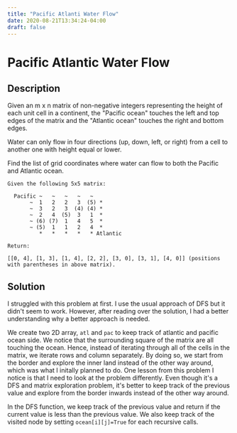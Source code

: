 ```yaml
---
title: "Pacific Atlanti Water Flow"
date: 2020-08-21T13:34:24-04:00
draft: false
---
```


# Pacific Atlantic Water Flow

## Description

Given an m x n matrix of non-negative integers representing the height of each unit cell in a continent, the "Pacific ocean" touches the left and top edges of the matrix and the "Atlantic ocean" touches the right and bottom edges.

Water can only flow in four directions (up, down, left, or right) from a cell to another one with height equal or lower.

Find the list of grid coordinates where water can flow to both the Pacific and Atlantic ocean.

```
Given the following 5x5 matrix:

  Pacific ~   ~   ~   ~   ~ 
       ~  1   2   2   3  (5) *
       ~  3   2   3  (4) (4) *
       ~  2   4  (5)  3   1  *
       ~ (6) (7)  1   4   5  *
       ~ (5)  1   1   2   4  *
          *   *   *   *   * Atlantic

Return:

[[0, 4], [1, 3], [1, 4], [2, 2], [3, 0], [3, 1], [4, 0]] (positions with parentheses in above matrix).
```

## Solution 
I struggled with this problem at first. I use the usual approach of DFS but it didn't seem to work. However, after reading over the solution, I had a better understanding why a better approach is needed. 

We create two 2D array, `atl` and `pac` to keep track of atlantic and pacific ocean side. We notice that the surrounding square of the matrix are all touching the ocean. Hence, instead of iterating through all of the cells in the matrix, we iterate rows and column separately. By doing so, we start from the border and explore the inner land instead of the other way around, which was what I initally planned to do. One lesson from this problem I notice is that I need to look at the problem differently. Even though it's a DFS and matrix exploration problem, it's better to keep track of the previous value and explore from the border inwards instead of the other way around. 

In the DFS function, we keep track of the previous value and return if the current value is less than the previous value. We also keep track of the visited node by setting `ocean[i][j]=True` for each recursive calls. 